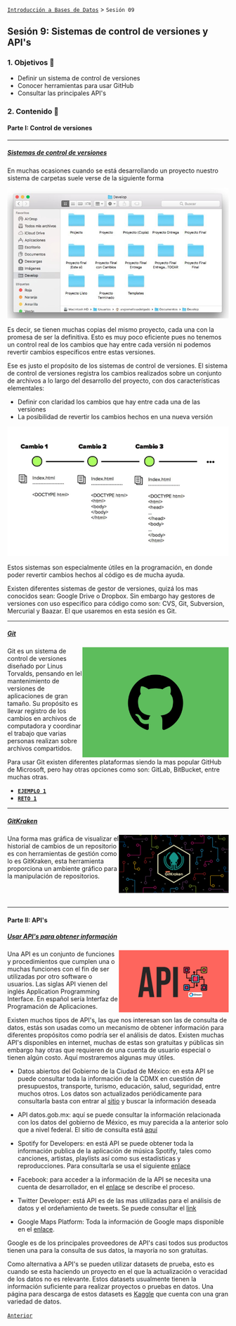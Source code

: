 [`Introducción a Bases de Datos`](../Readme.md) > `Sesión 09`

## Sesión 9: Sistemas de control de versiones y API's


### 1. Objetivos :dart: 

- Definir un sistema de control de versiones
- Conocer herramientas para usar GitHub
- Consultar las principales API's 

### 2. Contenido :blue_book:

#### Parte I: Control de versiones

---
##### <ins>Sistemas de control de versiones</ins>

En muchas ocasiones cuando se está desarrollando un proyecto nuestro sistema de carpetas suele verse de la siguiente forma

![](img/vers.jpg)

Es decir, se tienen muchas copias del mismo proyecto, cada una con la promesa de ser la definitiva. Esto es muy poco eficiente pues no tenemos un control real de los cambios que hay entre cada versión ni podemos revertir cambios específicos entre estas versiones.

Ese es justo el propósito de los sistemas de control de versiones. El sistema de control de versiones registra los cambios realizados sobre un conjunto de archivos a lo largo del desarrollo del proyecto, con dos características elementales: 

+ Definir con claridad los cambios que hay entre cada una de las versiones
+ La posibilidad de revertir los cambios hechos en una nueva versión

![](img/cont.png)

Estos sistemas son especialmente útiles en la programación, en donde poder revertir cambios hechos al código es de mucha ayuda. 

Existen diferentes sistemas de gestor de versiones, quizá los mas conocidos sean: Google Drive o Dropbox. Sin embargo hay gestores de versiones con uso especifico para código como son:  CVS, Git, Subversion, Mercurial y Baazar. El que usaremos en esta sesión es Git.

---
##### <ins>Git</ins>

<img src="img/github2.jpg" align="right" height="250">

Git es un sistema de control de versiones diseñado por Linus Torvalds, pensando en lel mantenimiento de versiones de aplicaciones de gran tamaño. Su propósito es llevar registro de los cambios en archivos de computadora y coordinar el trabajo que varias personas realizan sobre archivos compartidos.

Para usar Git existen diferentes plataformas siendo la mas popular GitHub de Microsoft, pero hay otras opciones como son: GitLab, BitBucket, entre muchas otras. 


- [**`EJEMPLO 1`**](Ejemplo-01/Readme.md)
- [**`RETO 1`**](Reto-01/Readme.md)
 
 ---
##### <ins>GitKraken</ins>
<img src="img/kraken.jpg" align="right" width="250">

Una forma mas gráfica de visualizar el historial de cambios de un repositorio es con herramientas de gestión como lo es GitKraken, esta herramienta proporciona un ambiente gráfico para la manipulación de repositorios.

<br>
<br>

---
#### Parte II: API's

##### <ins>Usar API's para obtener información</ins>

<img src="img/apis.jpg" align="right" width="250">

Una API es un conjunto de funciones y procedimientos que cumplen una o muchas funciones con el fin de ser utilizadas por otro software o usuarios. Las siglas API vienen del inglés Application Programming Interface. En español sería Interfaz de Programación de Aplicaciones. 

Existen muchos tipos de API's, las que nos interesan son las de consulta de datos, estás son usadas como un mecanismo de obtener información para diferentes propósitos como podría ser el análisis de datos. Existen muchas API's disponibles en internet, muchas de estas son gratuitas y públicas sin embargo hay otras que requieren de una cuenta de usuario especial o tienen algún costo. Aquí mostraremos algunas muy útiles. 

+ Datos abiertos del Gobierno de la Ciudad de México: en esta API se puede consultar toda la información de la CDMX en cuestión de presupuestos, transporte, turismo, educación, salud, seguridad, entre muchos otros. Los datos son actualizados periódicamente para consultarla basta con entrar al [sitio](https://datos.cdmx.gob.mx/explore) y buscar la información deseada 

+ API datos.gob.mx: aquí se puede consultar la información relacionada con los datos del gobierno de México, es muy parecida a la anterior solo que a nivel federal. El sitio de consulta está [aquí](https://datos.gob.mx/blog/catalogo-apidatosgobmx)

+ Spotify for Developers: en está API se puede obtener toda la información publica de la aplicación de música Spotify, tales como canciones, artistas, playlists así como sus estadísticas y reproducciones. Para consultarla se usa el siguiente [enlace](https://developer.spotify.com/documentation/web-api/)

+ Facebook: para acceder a la información de la API se necesita una cuenta de desarrollador, en el [enlace](https://developers.facebook.com/docs/apis-and-sdks?locale=es_ES) se describe el proceso.

+ Twitter Developer: está API es de las mas utilizadas para el análisis de datos y el ordeñamiento de tweets. Se puede consultar el [link](https://developer.twitter.com/en)

+ Google Maps Platform: Toda la información de Google maps disponible en el [enlace](https://cloud.google.com/maps-platform?hl=es). 

Google es de los principales proveedores de API's casi todos sus productos tienen una para la consulta de sus datos, la mayoría no son gratuitas. 

Como alternativa a API's se pueden utilizar datasets de prueba, esto es cuando se esta haciendo un proyecto en el que la actualización o veracidad de los datos no es relevante. Estos datasets usualmente tienen la información suficiente para realizar proyectos o pruebas en datos. Una página para descarga de estos datasets es [Kaggle](https://www.kaggle.com) que cuenta con una gran variedad de datos. 


[`Anterior`](../Sesion-08/Readme.md) 

</div>   
